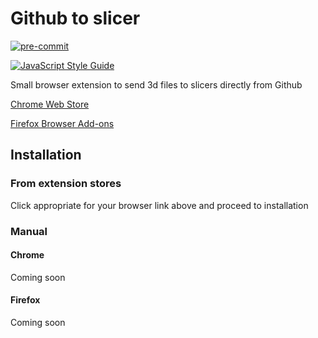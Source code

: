 # Github to slicer

[![pre-commit](https://img.shields.io/badge/pre--commit-enabled-brightgreen?logo=pre-commit&logoColor=white)](https://github.com/pre-commit/pre-commit)

[![JavaScript Style Guide](https://cdn.rawgit.com/standard/standard/master/badge.svg)](https://github.com/standard/standard)

Small browser extension to send 3d files to slicers directly from Github

[Chrome Web Store](https://chromewebstore.google.com/detail/github-to-slicer/jomdcljbebhocheinfmkakgobbneconk)

[Firefox Browser Add-ons](https://addons.mozilla.org/ru/firefox/addon/github-to-slicer/)

## Installation

### From extension stores

Click appropriate for your browser link above and proceed to installation

### Manual

#### Chrome

Coming soon

#### Firefox

Coming soon
